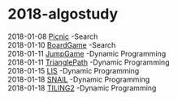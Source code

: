 # 2018-algostudy

2018-01-08 [Picnic](https://algospot.com/judge/problem/read/PICNIC) -Search<br/>
2018-01-10 [BoardGame](https://algospot.com/judge/problem/read/BOARDCOVER#)
-Search<br/>
2018-01-11 [JumpGame](https://algospot.com/judge/problem/read/JUMPGAME)
-Dynamic Programming<br/>
2018-01-11 [TrianglePath](https://algospot.com/judge/problem/read/TRIANGLEPATH)
-Dynamic Programming<br/>
2018-01-15 [LIS](https://algospot.com/judge/problem/read/LIS) -Dynamic Programming<br/>
2018-01-18 [SNAIL](https://algospot.com/judge/problem/read/SNAIL) -Dynamic Programming<br/>
2018-01-18 [TILING2](https://algospot.com/judge/problem/read/TILING2) -Dynamic Programming<br/>
